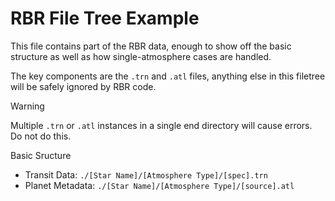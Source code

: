 # RBR File Tree Example
This file contains part of the RBR data, enough to show off the basic structure as well as how single-atmosphere cases are handled.

The key components are the ``.trn`` and ``.atl`` files, anything else in this filetree will be safely ignored by RBR code.

> [!WARNING]
> Multiple ``.trn`` or ``.atl`` instances in a single end directory will cause errors. Do not do this.

Basic Sructure
- Transit Data:
``./[Star Name]/[Atmosphere Type]/[spec].trn``
- Planet Metadata:
``./[Star Name]/[Atmosphere Type]/[source].atl``
